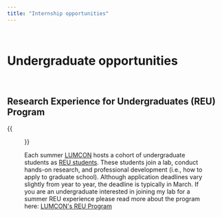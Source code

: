 ```yaml
---
title: "Internship opportunities"
--- 
```


<br>

# Undergraduate opportunities  

<br>

## Research Experience for Undergraduates (REU) Program  

{{<figure src="/images/REU_students1.jpg" width="600" align="float:center">}}

Each summer [LUMCON](https://lumcon.edu/) hosts a cohort of undergraduate students as [REU students](https://www.nsf.gov/crssprgm/reu/). These students join a lab, conduct hands-on research, and professional development (i.e., how to apply to graduate school). Although application deadlines vary slightly from year to year, the deadline is typically in March. If you are an undergraduate interested in joining my lab for a summer REU experience please read more about the program here: [LUMCON's REU Program](https://lumcon.edu/reu/)


